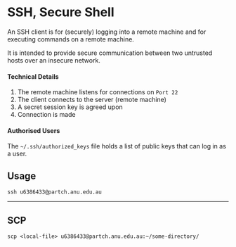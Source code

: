 # SSH, Secure Shell

An SSH client is for \(securely\) logging into a remote machine and for executing commands on a remote machine.

It is intended to provide secure communication between two untrusted hosts over an insecure network.

#### Technical Details

1. The remote machine listens for connections on `Port 22`
2. The client connects to the server \(remote machine\)
3. A secret session key is agreed upon
4. Connection is made

#### Authorised Users

The `~/.ssh/authorized_keys` file holds a list of public keys that can log in as a user.

## Usage

```
ssh u6386433@partch.anu.edu.au
```



---

## SCP

```
scp <local-file> u6386433@partch.anu.edu.au:~/some-directory/
```





